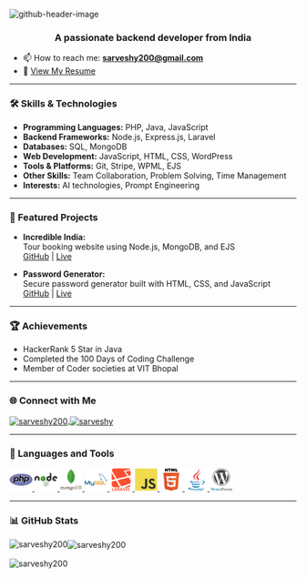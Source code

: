 ![github-header-image](https://github.com/sarveshy200/sarveshy200/assets/105293807/1d5cca0e-f3d9-4c09-b0e9-44c709fd6bdd)

<h3 align="center">A passionate backend developer from India</h3>

- 📫 How to reach me: **sarveshy200@gmail.com**
- 📄 [View My Resume](https://drive.google.com/file/d/1s0gbh-Q8bcEhCcyeEvfIwAkTEG8hQB9i/view?usp=sharing)

---

### 🛠️ Skills & Technologies

- **Programming Languages:** PHP, Java, JavaScript
- **Backend Frameworks:** Node.js, Express.js, Laravel
- **Databases:** SQL, MongoDB
- **Web Development:** JavaScript, HTML, CSS, WordPress
- **Tools & Platforms:** Git, Stripe, WPML, EJS
- **Other Skills:** Team Collaboration, Problem Solving, Time Management
- **Interests:** AI technologies, Prompt Engineering

---

### 🚀 Featured Projects

- **Incredible India:**  
  Tour booking website using Node.js, MongoDB, and EJS  
  [GitHub](https://github.com/sarveshy200/Incredible-India) | [Live](https://airbnb-clone-vgfq.onrender.com/listings)

- **Password Generator:**  
  Secure password generator built with HTML, CSS, and JavaScript  
  [GitHub](https://github.com/sarveshy200/Password-Generator) | [Live](https://sarveshy200.github.io/Password-Generator/)

---

### 🏆 Achievements

- HackerRank 5 Star in Java
- Completed the 100 Days of Coding Challenge
- Member of Coder societies at VIT Bhopal

---

### 🌐 Connect with Me

<p align="left">
  <a href="https://twitter.com/sarveshy200" target="blank">
    <img align="center" src="https://raw.githubusercontent.com/rahuldkjain/github-profile-readme-generator/master/src/images/icons/Social/twitter.svg" alt="sarveshy200" height="30" width="40" />
  </a>
  <a href="https://linkedin.com/in/sarveshy" target="blank">
    <img align="center" src="https://raw.githubusercontent.com/rahuldkjain/github-profile-readme-generator/master/src/images/icons/Social/linked-in-alt.svg" alt="sarveshy" height="30" width="40" />
  </a>
</p>

---

### 🧰 Languages and Tools

<p align="left">
  <a href="https://www.php.net/" target="_blank" rel="noreferrer">
    <img src="https://raw.githubusercontent.com/devicons/devicon/master/icons/php/php-original.svg" alt="php" width="40" height="40"/>
  </a>
  <a href="https://nodejs.org/" target="_blank" rel="noreferrer">
    <img src="https://raw.githubusercontent.com/devicons/devicon/master/icons/nodejs/nodejs-original-wordmark.svg" alt="nodejs" width="40" height="40"/>
  </a>
  <a href="https://www.mongodb.com/" target="_blank" rel="noreferrer">
    <img src="https://raw.githubusercontent.com/devicons/devicon/master/icons/mongodb/mongodb-original-wordmark.svg" alt="mongodb" width="40" height="40"/>
  </a>
  <a href="https://www.mysql.com/" target="_blank" rel="noreferrer">
    <img src="https://raw.githubusercontent.com/devicons/devicon/master/icons/mysql/mysql-original-wordmark.svg" alt="mysql" width="40" height="40"/>
  </a>
  <a href="https://www.laravel.com/" target="_blank" rel="noreferrer">
    <img src="https://raw.githubusercontent.com/devicons/devicon/master/icons/laravel/laravel-plain-wordmark.svg" alt="laravel" width="40" height="40"/>
  </a>
  <a href="https://www.javascript.com/" target="_blank" rel="noreferrer">
    <img src="https://raw.githubusercontent.com/devicons/devicon/master/icons/javascript/javascript-original.svg" alt="javascript" width="40" height="40"/>
  </a>
  <a href="https://www.w3.org/html/" target="_blank" rel="noreferrer">
    <img src="https://raw.githubusercontent.com/devicons/devicon/master/icons/html5/html5-original-wordmark.svg" alt="html5" width="40" height="40"/>
  </a>
  <a href="https://www.java.com/" target="_blank" rel="noreferrer">
    <img src="https://raw.githubusercontent.com/devicons/devicon/master/icons/java/java-original.svg" alt="java" width="40" height="40"/>
  </a>
  <a href="https://wordpress.org/" target="_blank" rel="noreferrer">
    <img src="https://raw.githubusercontent.com/devicons/devicon/master/icons/wordpress/wordpress-original.svg" alt="wordpress" width="40" height="40"/>
  </a>
</p>

---

### 📊 GitHub Stats

<p>
  <img align="left" src="https://github-readme-stats.vercel.app/api/top-langs?username=sarveshy200&show_icons=true&locale=en&layout=compact" alt="sarveshy200" />
</p>

<p>
  <img align="center" src="https://github-readme-stats.vercel.app/api?username=sarveshy200&show_icons=true&locale=en" alt="sarveshy200" />
</p>

<p>
  <img align="center" src="https://github-readme-streak-stats.herokuapp.com/?user=sarveshy200&" alt="sarveshy200" />
</p>
